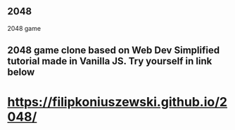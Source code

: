 ## 2048
2048 game

## 2048 game clone based on Web Dev Simplified tutorial made in Vanilla JS. Try yourself in link below

# https://filipkoniuszewski.github.io/2048/
